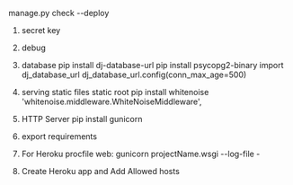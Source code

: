 manage.py check --deploy

1. secret key
2. debug
3. database
   pip install dj-database-url
   pip install psycopg2-binary
   import dj_database_url
   dj_database_url.config(conn_max_age=500)
4. serving static files
   static root
   pip install whitenoise
   'whitenoise.middleware.WhiteNoiseMiddleware',
5. HTTP Server
   pip install gunicorn
6. export requirements

7. For Heroku
   procfile
   web: gunicorn projectName.wsgi --log-file -
8. Create Heroku app and Add Allowed hosts
